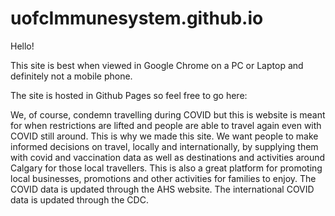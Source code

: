 # uofcImmunesystem.github.io

Hello!

This site is best when viewed in Google Chrome on a PC or Laptop and definitely not a mobile phone. 

The site is hosted in Github Pages so feel free to go here: 

We, of course, condemn travelling during COVID but this is website is meant for when restrictions are lifted and people are able to travel again even with COVID still around.
This is why we made this site. We want people to make informed decisions on travel, locally and internationally, by supplying them with covid and vaccination data as well as destinations
and activities around Calgary for those local travellers. This is also a great platform for promoting local businesses, promotions and other activities for families to enjoy. The COVID data is updated through the 
AHS website. The international COVID data is updated through the CDC. 
